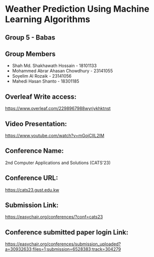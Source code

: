 # Weather Prediction Using Machine Learning Algorithms

## Group 5 - Babas

## Group Members
- Shah Md. Shakhawath Hossain - 18101133
- Mohammed Abrar Ahasan Chowdhury - 23141055
- Soyelim Al Rozaik - 23141056
- Mahedi Hasan Shanto - 18301185

## Overleaf Write access:
https://www.overleaf.com/2298967988wyrjykhktnst

## Video Presentation:
https://www.youtube.com/watch?v=mGojCIIL2IM

## Conference Name:
2nd Computer Applications and Solutions (CATS'23)

## Conference URL:
https://cats23.gust.edu.kw

## Submission Link:
https://easychair.org/conferences/?conf=cats23

## Conference submitted paper login Link:
https://easychair.org/conferences/submission_uploaded?a=30932633;files=1;submission=6528383;track=304279
